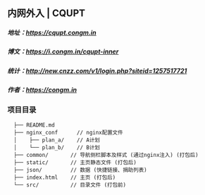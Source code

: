 ## 内网外入 | CQUPT

##### 地址：https://cqupt.congm.in
##### 博文：https://i.congm.in/cqupt-inner
##### 统计：http://new.cnzz.com/v1/login.php?siteid=1257517721
##### 作者：https://congm.in

### 项目目录
```
  ├── README.md
  ├── nginx_conf      // nginx配置文件
  │    ├── plan_a/    // A计划
  │    └── plan_b/    // B计划
  ├── common/       // 导航侧栏脚本及样式 (通过nginx注入) (打包后)
  ├── static/       // 主页静态文件 (打包后)
  ├── json/         // 数据 (快捷链接、捐助列表)
  ├── index.html    // 主页 (打包后)
  └── src/          // 目录文件 (打包前)
```